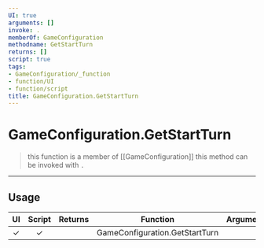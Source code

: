 ```yaml
---
UI: true
arguments: []
invoke: .
memberOf: GameConfiguration
methodname: GetStartTurn
returns: []
script: true
tags:
- GameConfiguration/_function
- function/UI
- function/script
title: GameConfiguration.GetStartTurn
---
```

# GameConfiguration.GetStartTurn
> this function is a member of [[GameConfiguration]]
> this method can be invoked with `.`
-----
## Usage
|  UI | Script | Returns | Function | Arguments |
|:---:|:------:|-------:|:--------:|:---------|
|✓|✓||GameConfiguration.GetStartTurn||
